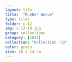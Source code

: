 ```yaml
---
layout: tile
title:  "Rubber Weave"
type: tiles
folder: c-12
img: c-12-10.jpg
group: collections
category: [2012]
collection: "Collection '12"
color: green
size: 16 x 14 cm
---
```



